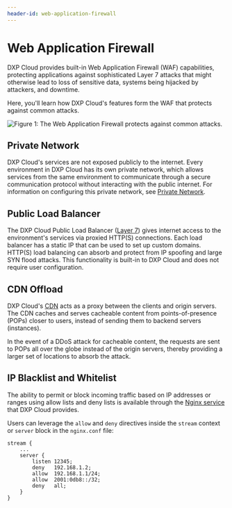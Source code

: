 ```yaml
---
header-id: web-application-firewall
---
```


# Web Application Firewall

DXP Cloud provides built-in Web Application Firewall (WAF) capabilities, 
protecting applications against sophisticated Layer 7 attacks that might 
otherwise lead to loss of sensitive data, systems being hijacked by attackers, 
and downtime. 

Here, you'll learn how DXP Cloud's features form the WAF that protects against 
common attacks. 

![Figure 1: The Web Application Firewall protects against common attacks.](./web-app-firewall/images/01.png)

## Private Network

DXP Cloud's services are not exposed publicly to the internet. Every environment 
in DXP Cloud has its own private network, which allows services from the same 
environment to communicate through a secure communication protocol without 
interacting with the public internet. For information on configuring this 
private network, see 
[Private Network](/docs/-/knowledge_base/dxp-cloud/private-network). 

## Public Load Balancer

The DXP Cloud Public Load Balancer 
([Layer 7](https://www.nginx.com/resources/glossary/layer-7-load-balancing/)) 
gives internet access to the environment's services via proxied HTTP(S) 
connections. Each load balancer has a static IP that can be used to set up 
custom domains. HTTP(S) load balancing can absorb and protect from IP spoofing 
and large SYN flood attacks. This functionality is built-in to DXP Cloud and 
does not require user configuration. 

## CDN Offload

DXP Cloud's 
[CDN](/docs/-/knowledge_base/dxp-cloud/load-balancer#cdn) 
acts as a proxy between the clients and origin servers. The CDN caches and 
serves cacheable content from points-of-presence (POPs) closer to users, instead 
of sending them to backend servers (instances). 

In the event of a DDoS attack for cacheable content, the requests are sent to 
POPs all over the globe instead of the origin servers, thereby providing a 
larger set of locations to absorb the attack. 

## IP Blacklist and Whitelist

The ability to permit or block incoming traffic based on IP addresses or ranges 
using allow lists and deny lists is available through the 
[Nginx service](/docs/-/knowledge_base/dxp-cloud/web-server-service-nginx) 
that DXP Cloud provides. 

Users can leverage the `allow` and `deny` directives inside the `stream` context 
or `server` block in the `nginx.conf` file: 

```properties
stream {
    ...
    server {
        listen 12345;
        deny   192.168.1.2;
        allow  192.168.1.1/24;
        allow  2001:0db8::/32;
        deny   all;
    }
}
```
